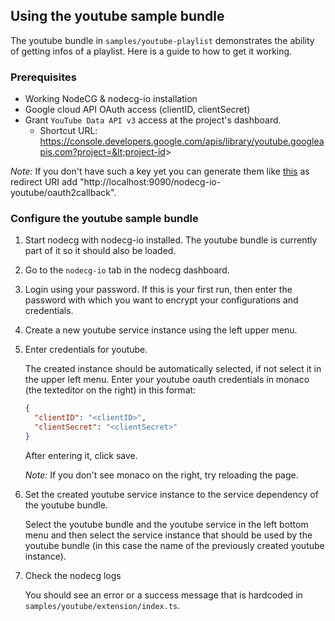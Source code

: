 ## Using the youtube sample bundle

The youtube bundle in `samples/youtube-playlist` demonstrates the ability of getting infos of a playlist. Here is a guide to how to get it working.

### Prerequisites

- Working NodeCG & nodecg-io installation
- Google cloud API OAuth access (clientID, clientSecret)
- Grant `YouTube Data API v3` access at the project's dashboard.
  - Shortcut URL: https://console.developers.google.com/apis/library/youtube.googleapis.com?project=&lt;project-id&gt;

_Note:_ If you don't have such a key yet you can generate them like [this](https://developers.google.com/identity/protocols/oauth2/web-server#creatingcred) as redirect URI add "http://localhost:9090/nodecg-io-youtube/oauth2callback".

### Configure the youtube sample bundle

1. Start nodecg with nodecg-io installed. The youtube bundle is currently part of it so it should also be loaded.

2. Go to the `nodecg-io` tab in the nodecg dashboard.

3. Login using your password. If this is your first run, then enter the password with which you want to encrypt your configurations and credentials.

4. Create a new youtube service instance using the left upper menu.

5. Enter credentials for youtube.

   The created instance should be automatically selected, if not select it in the upper left menu. Enter your youtube oauth credentials in monaco (the texteditor on the right) in this format:

   ```json
   {
     "clientID": "<clientID>",
     "clientSecret": "<clientSecret>"
   }
   ```

   After entering it, click save.

   _Note:_ If you don't see monaco on the right, try reloading the page.

6. Set the created youtube service instance to the service dependency of the youtube bundle.

   Select the youtube bundle and the youtube service in the left bottom menu and then select the service instance that should be used by the youtube bundle (in this case the name of the previously created youtube instance).

7. Check the nodecg logs

   You should see an error or a success message that is hardcoded in `samples/youtube/extension/index.ts`.
